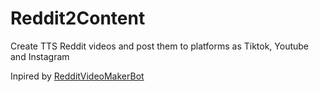# Reddit2Content
 Create TTS Reddit videos and post them to platforms as Tiktok, Youtube and Instagram

Inpired by [RedditVideoMakerBot](https://github.com/elebumm/RedditVideoMakerBot)